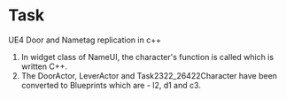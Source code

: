 # Task
UE4 Door and Nametag replication in c++

1. In widget class of NameUI, the character's function is called which is written C++.
2. The DoorActor, LeverActor and Task2322_26422Character have been converted to Blueprints which are - l2, d1 and c3.
